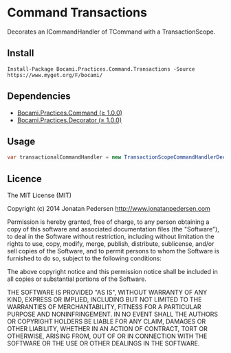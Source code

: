 Command Transactions
=======

Decorates an ICommandHandler of TCommand with a TransactionScope.

## Install

```
Install-Package Bocami.Practices.Command.Transactions -Source https://www.myget.org/F/bocami/
```

## Dependencies 
* [Bocami.Practices.Command (≥ 1.0.0)](https://github.com/Bocami/command)
* [Bocami.Practices.Decorator (≥ 1.0.0)](https://github.com/Bocami/decorator)
 
## Usage

```csharp
var transactionalCommandHandler = new TransactionScopeCommandHandlerDecorator(myCommandHandler);
```

## Licence
The MIT License (MIT)

Copyright (c) 2014 Jonatan Pedersen http://www.jonatanpedersen.com

Permission is hereby granted, free of charge, to any person obtaining a copy
of this software and associated documentation files (the "Software"), to deal
in the Software without restriction, including without limitation the rights
to use, copy, modify, merge, publish, distribute, sublicense, and/or sell
copies of the Software, and to permit persons to whom the Software is
furnished to do so, subject to the following conditions:

The above copyright notice and this permission notice shall be included in
all copies or substantial portions of the Software.

THE SOFTWARE IS PROVIDED "AS IS", WITHOUT WARRANTY OF ANY KIND, EXPRESS OR
IMPLIED, INCLUDING BUT NOT LIMITED TO THE WARRANTIES OF MERCHANTABILITY,
FITNESS FOR A PARTICULAR PURPOSE AND NONINFRINGEMENT. IN NO EVENT SHALL THE
AUTHORS OR COPYRIGHT HOLDERS BE LIABLE FOR ANY CLAIM, DAMAGES OR OTHER
LIABILITY, WHETHER IN AN ACTION OF CONTRACT, TORT OR OTHERWISE, ARISING FROM,
OUT OF OR IN CONNECTION WITH THE SOFTWARE OR THE USE OR OTHER DEALINGS IN
THE SOFTWARE.
